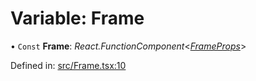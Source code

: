 # Variable: Frame

• `Const` **Frame**: *React.FunctionComponent*<[*FrameProps*](../types/frameprops.md)\>

Defined in: [src/Frame.tsx:10](https://github.com/minimal-ui/minimal-ui/blob/main/packages/minimalui/src/Frame.tsx#L10)
